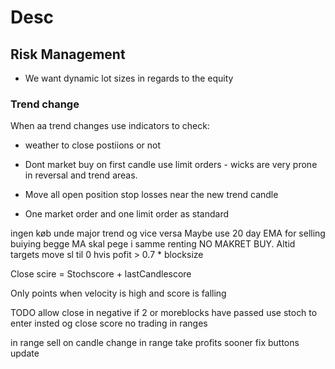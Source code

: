 # Desc

## Risk Management

* We want dynamic lot sizes in regards to the equity

### Trend change

When aa trend changes use indicators to check:

* weather to close postiions or not

* Dont market buy on first candle use limit orders - wicks are very prone in reversal and trend areas.

* Move all open position stop losses near the new trend candle

* One market order and one limit order as standard

ingen køb unde major trend og vice versa
Maybe use 20 day EMA for selling buiying
begge MA skal pege i samme renting
NO MAKRET BUY. Altid targets
move sl til 0 hvis pofit > 0.7 * blocksize

Close scire = Stochscore + lastCandlescore

Only points when velocity is high and score is falling

TODO 
allow close in negative if 2 or moreblocks have passed
use stoch to enter insted og close score
no trading in ranges


in range sell on candle change
in range take profits sooner
fix buttons update